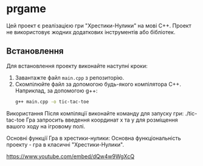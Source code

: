# prgame

Цей проект є реалізацією гри "Хрестики-Нулики" на мові C++. Проект не використовує жодних додаткових інструментів або бібліотек.

## Встановлення

Для встановлення проекту виконайте наступні кроки:

1. Завантажте файл `main.cpp` з репозиторію.
2. Скомпілюйте файл за допомогою будь-якого компілятора C++. Наприклад, за допомогою g++:
   ```bash
   g++ main.cpp -o tic-tac-toe

Використання
Після компіляції виконайте команду для запуску гри:
./tic-tac-toe
Гра запросить введення координат x та y для розміщення вашого ходу на ігровому полі.


Основні функції
Гра в хрестики-нулики: Основна функціональність проекту - гра в класичні "Хрестики-Нулики".

https://www.youtube.com/embed/dQw4w9WgXcQ
